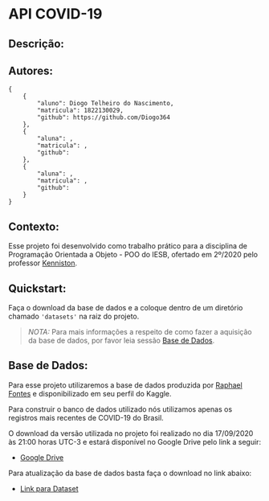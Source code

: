 # API COVID-19

## Descrição:
 
## Autores:
```
{
    {
        "aluno": Diogo Telheiro do Nascimento,
        "matricula": 1822130029,
        "github": https://github.com/Diogo364
    },
    {
        "aluna": ,
        "matricula": ,
        "github": 
    },
    {
        "aluna": ,
        "matricula": ,
        "github": 
    }
}
```

## Contexto:
Esse projeto foi desenvolvido como trabalho prático para a disciplina de Programação Orientada a Objeto - POO do IESB, 
ofertado em 2º/2020 pelo professor [Kenniston](https://github.com/kenniston).

## Quickstart:
Faça o download da base de dados e a coloque dentro de um diretório chamado `'datasets'` na raiz do projeto.
> *NOTA:* Para mais informações a respeito de como fazer a aquisição da base de dados, por favor leia sessão 
> [Base de Dados](#base-de-dados). 

## Base de Dados:
Para esse projeto utilizaremos a base de dados produzida por [Raphael Fontes](https://www.kaggle.com/unanimad) e 
disponibilizado em seu perfil do Kaggle.

Para construir o banco de dados utilizado nós utilizamos apenas os registros mais recentes de COVID-19 do Brasil.

O download da versão utilizada no projeto foi realizado no dia 17/09/2020 às 21:00 horas UTC-3 e estará disponível 
no Google Drive pelo link a seguir:
- [Google Drive](https://drive.google.com/drive/folders/1363-UDdvkU1YIVodrydHpHZVbh7cDCjL?usp=sharing)

Para atualização da base de dados basta faça o download no link abaixo: 
- [Link para Dataset](https://www.kaggle.com/unanimad/corona-virus-brazil)
